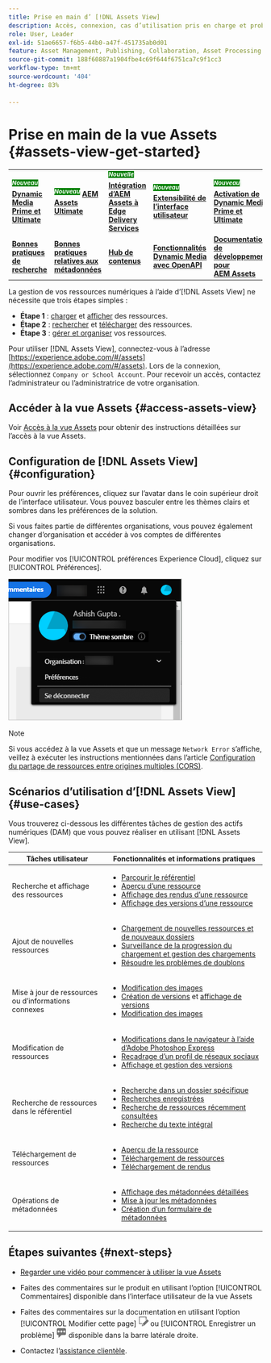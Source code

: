 ```yaml
---
title: Prise en main d’ [!DNL Assets View]
description: Accès, connexion, cas d’utilisation pris en charge et problèmes connus dans [!DNL Assets View].
role: User, Leader
exl-id: 51ae6657-f6b5-44b0-a47f-451735ab0d01
feature: Asset Management, Publishing, Collaboration, Asset Processing
source-git-commit: 188f60887a1904fbe4c69f644f6751ca7c9f1cc3
workflow-type: tm+mt
source-wordcount: '404'
ht-degree: 83%

---
```


# Prise en main de la vue Assets {#assets-view-get-started}

<table>
    <tr>
        <td>
            <sup style= "background-color:#008000; color:#FFFFFF; font-weight:bold"><i>Nouveau</i></sup> <a href="/help/assets/dynamic-media/dm-prime-ultimate.md"><b>Dynamic Media Prime et Ultimate</b></a>
        </td>
        <td>
            <sup style= "background-color:#008000; color:#FFFFFF; font-weight:bold"><i>Nouveau</i></sup> <a href="/help/assets/assets-ultimate-overview.md"><b>AEM Assets Ultimate</b></a>
        </td>
        <td>
            <sup style= "background-color:#008000; color:#FFFFFF; font-weight:bold"><i>Nouvelle</i></sup> <a href="/help/assets/integrate-aem-assets-edge-delivery-services.md"><b>Intégration d’AEM Assets à Edge Delivery Services</b></a>
        </td>
        <td>
            <sup style= "background-color:#008000; color:#FFFFFF; font-weight:bold"><i>Nouveau</i></sup> <a href="/help/assets/aem-assets-view-ui-extensibility.md"><b>Extensibilité de l’interface utilisateur</b></a>
        </td>
          <td>
            <sup style= "background-color:#008000; color:#FFFFFF; font-weight:bold"><i>Nouveau</i></sup> <a href="/help/assets/dynamic-media/enable-dynamic-media-prime-and-ultimate.md"><b>Activation de Dynamic Media Prime et Ultimate</b></a>
        </td>
    </tr>
    <tr>
        <td>
            <a href="/help/assets/search-best-practices.md"><b>Bonnes pratiques de recherche</b></a>
        </td>
        <td>
            <a href="/help/assets/metadata-best-practices.md"><b>Bonnes pratiques relatives aux métadonnées</b></a>
        </td>
        <td>
            <a href="/help/assets/product-overview.md"><b>Hub de contenus</b></a>
        </td>
        <td>
            <a href="/help/assets/dynamic-media-open-apis-overview.md"><b>Fonctionnalités Dynamic Media avec OpenAPI</b></a>
        </td>
        <td>
            <a href="https://developer.adobe.com/experience-cloud/experience-manager-apis/"><b>Documentation de développement pour AEM Assets</b></a>
        </td>
    </tr>
</table>

<!-- TBD: Make links for these steps. -->

La gestion de vos ressources numériques à l’aide d’[!DNL Assets View] ne nécessite que trois étapes simples :

* **Étape 1** : [charger](/help/assets/add-delete-assets-view.md) et [afficher](/help/assets/navigate-assets-view.md) des ressources.
* **Étape 2** : [rechercher](/help/assets/search-assets-view.md) et [télécharger](/help/assets/manage-organize-assets-view.md#download) des ressources.
* **Étape 3** : [gérer et organiser](/help/assets/manage-organize-assets-view.md) vos ressources.

Pour utiliser [!DNL Assets View], connectez-vous à l’adresse [https://experience.adobe.com/#/assets](https://experience.adobe.com/#/assets). Lors de la connexion, sélectionnez `Company or School Account`. Pour recevoir un accès, contactez l’administrateur ou l’administratrice de votre organisation.

<!--In addition, more reference information that can be helpful is [understanding of the user interface](/help/assets/navigate-assets-view.md), [list of use cases](#use-cases), [supported file types](/help/assets/supported-file-formats-assets-view.md), and [known issues](/help/assets/release-notes.md#known-issues).
-->

## Accéder à la vue Assets {#access-assets-view}

Voir [Accès à la vue Assets](/help/assets/assets-view-introduction.md#how-to-access-assets-view) pour obtenir des instructions détaillées sur l’accès à la vue Assets.

## Configuration de [!DNL Assets View] {#configuration}

Pour ouvrir les préférences, cliquez sur l’avatar dans le coin supérieur droit de l’interface utilisateur. Vous pouvez basculer entre les thèmes clairs et sombres dans les préférences de la solution.

Si vous faites partie de différentes organisations, vous pouvez également changer d’organisation et accéder à vos comptes de différentes organisations.

Pour modifier vos [!UICONTROL préférences Experience Cloud], cliquez sur [!UICONTROL Préférences].

![Préférence pour changer de thème (sombre ou clair)](assets/theme-change.png)

>[!NOTE]
>
>Si vous accédez à la vue Assets et que un message `Network Error` s’affiche, veillez à exécuter les instructions mentionnées dans l’article [Configuration du partage de ressources entre origines multiples (CORS)](/help/headless/deployment/cross-origin-resource-sharing.md).

## Scénarios d’utilisation d’[!DNL Assets View]  {#use-cases}

Vous trouverez ci-dessous les différentes tâches de gestion des actifs numériques (DAM) que vous pouvez réaliser en utilisant [!DNL Assets View].

| Tâches utilisateur | Fonctionnalités et informations pratiques |
|-----|------|
| Recherche et affichage des ressources | <ul> <li>[Parcourir le référentiel](/help/assets/navigate-assets-view.md#view-assets-and-details) </li> <li> [Aperçu d’une ressource](/help/assets/navigate-assets-view.md#preview-assets) <li> [Affichage des rendus d’une ressource](/help/assets/add-delete-assets-view.md#renditions) </li> <li>[Affichage des versions d’une ressource](/help/assets/manage-organize-assets-view.md#view-versions)</li></ul> |
| Ajout de nouvelles ressources | <ul> <li>[Chargement de nouvelles ressources et de nouveaux dossiers](/help/assets/add-delete-assets-view.md)</li> <li>[Surveillance de la progression du chargement et gestion des chargements](/help/assets/add-delete-assets-view.md#upload-progress)</li> <li>[Résoudre les problèmes de doublons](/help/assets/add-delete-assets-view.md)</li> </ul> |
| Mise à jour de ressources ou d’informations connexes | <ul> <li>[Modification des images](/help/assets/edit-images-assets-view.md)</li> <li>[Création de versions](/help/assets/manage-organize-assets-view.md#create-versions) et [affichage de versions](/help/assets/manage-organize-assets-view.md#view-versions)</li> <li>[Modification des images](/help/assets/edit-images-assets-view.md)</li> </ul> |
| Modification de ressources | <ul> <li>[Modifications dans le navigateur à l’aide d’Adobe Photoshop Express](/help/assets/edit-images-assets-view.md)</li> <li>[Recadrage d’un profil de réseaux sociaux](/help/assets/edit-images-assets-view.md#crop-straighten-images)</li> <li>[Affichage et gestion des versions](/help/assets/manage-organize-assets-view.md#view-versions)</li></ul></ul> |
| Recherche de ressources dans le référentiel | <ul> <li>[Recherche dans un dossier spécifique](/help/assets/search-assets-view.md#refine-search-results)</li> <li>[Recherches enregistrées](/help/assets/search-assets-view.md#saved-search)</li> <li>[Recherche de ressources récemment consultées](/help/assets/search-assets-view.md)</li> <li>[Recherche du texte intégral](/help/assets/search-assets-view.md) |
| Téléchargement de ressources | <ul> <li> [Aperçu de la ressource](/help/assets/navigate-assets-view.md#preview-assets) </li> <li> [Téléchargement de ressources](/help/assets/manage-organize-assets-view.md#download) <li> [Téléchargement de rendus](/help/assets/add-delete-assets-view.md#renditions) </li></ul> |
| Opérations de métadonnées | <ul> <li>[Affichage des métadonnées détaillées](/help/assets/metadata-assets-view.md) </li> <li> [Mise à jour les métadonnées](/help/assets/metadata-assets-view.md#update-metadata)</li> <li> [Création d’un formulaire de métadonnées](/help/assets/metadata-assets-view.md#metadata-forms) </li> </ul> |

## Étapes suivantes {#next-steps}

* [Regarder une vidéo pour commencer à utiliser la vue Assets](https://experienceleague.adobe.com/docs/experience-manager-learn/assets-essentials/getting-started.html?lang=fr)

* Faites des commentaires sur le produit en utilisant l’option [!UICONTROL Commentaires] disponible dans l’interface utilisateur de la vue Assets

* Faites des commentaires sur la documentation en utilisant l’option [!UICONTROL Modifier cette page] ![modifier la page](assets/do-not-localize/edit-page.png) ou [!UICONTROL Enregistrer un problème] ![créer un problème GitHub](assets/do-not-localize/github-issue.png) disponible dans la barre latérale droite.

* Contactez l’[assistance clientèle](https://experienceleague.adobe.com/fr?support-solution=General&amp;lang=fr#support).


<!--TBD: Merge the below rows in the table when the use cases are documented/available.

| How do I delete assets? | <ul> <li>[Delete assets](/help/assets/manage-organize.md)</li> <li>Recover deleted assets</li> <li>Permanently delete assets</li> </ul> |
| How do I share assets or find shared assets? | <ul> <li>Shared by me</li> <li>Shared with me</li> <li>Share for comments and review</li> <li>Unshare assets</li> </ul> |
| How do I collaborate with others and get my assets reviewed | <ul> <li>Share for review</li> <li>Provide comments. Resolve and filter comments</li> <li>Annotations on images</li> <li>Assign tasks to specific users and prioritize</li> </ul> |

-->

<!-- 

## ![feedback icon](assets/do-not-localize/feedback-icon.png) Provide product feedback {#provide-feedback}

Adobe welcomes feedback about the solution. To provide feedback without even switching your working application, use the [!UICONTROL Feedback] option in the user interface. It also lets you attach files such as screenshots or video recording of an issue.

  ![feedback option in the interface](assets/feedback-panel.png)

To provide feedback for documentation, click [!UICONTROL Edit this page] ![edit the page](assets/do-not-localize/edit-page.png) or [!UICONTROL Log an issue] ![create a GitHub issue](assets/do-not-localize/github-issue.png) from the right sidebar. You can do one of the following: 

* Make the content updates and submit a GitHub pull request.
* Create an issue or ticket in GitHub. Retain the automatically populated article name when creating an issue.

-->
<!--
>[!MORELIKETHIS]
>
>* [Understand the user interface](/help/assets/navigate-asssets-view.md).
>* [Release notes and known issues](/help/assets/release-notes.md).
>* [Supported file types](/help/assets/supported-file-formats.md).
-->
